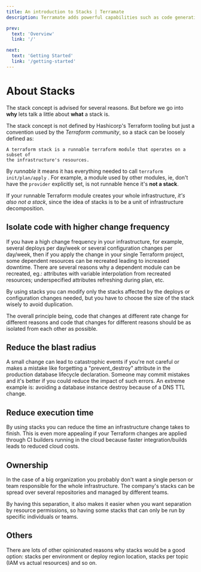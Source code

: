 ```yaml
---
title: An introduction to Stacks | Terramate
description: Terramate adds powerful capabilities such as code generation, stacks, orchestration, change detection, globals and more to Terraform.

prev:
  text: 'Overview'
  link: '/'

next:
  text: 'Getting Started'
  link: '/getting-started'
---
```


# About Stacks

The stack concept is advised for several reasons. But before we go into
**why** lets talk a little about **what** a stack is.

The stack concept is not defined by Hashicorp's Terraform tooling but just a
convention used by the _Terraform community_, so a stack can be loosely defined as:

```
A terraform stack is a runnable terraform module that operates on a subset of
the infrastructure's resources.
```

By _runnable_ it means it has everything needed to call
`terraform init/plan/apply` . For example, a module used by other modules, ie,
don't have the `provider` explicitly set, is not runnable hence it's
**not a stack**.

If your runnable Terraform module creates your whole infrastructure, *it's
also not a stack*, since the idea of stacks is to be a unit of infrastructure
decomposition.

## Isolate code with higher change frequency

If you have a high change frequency in your infrastructure, for example, several
deploys per day/week or several configuration changes per day/week, then if you
apply the change in your single Terraform project, some dependent resources can
be recreated leading to increased downtime. There are several reasons why a
dependent module can be recreated, eg.: attributes with variable interpolation
from recreated resources; underspecified attributes refreshing during plan, etc.

By using stacks you can modify only the stacks affected by the deploys or
configuration changes needed, but you have to choose the size of the stack
wisely to avoid duplication.

The overall principle being, code that changes at different rate change for
different reasons and code that changes for different reasons should be as
isolated from each other as possible.

## Reduce the blast radius

A small change can lead to catastrophic events if you're not careful or makes a
mistake like forgetting a "prevent_destroy" attribute in the production database
lifecycle declaration. Someone may commit mistakes and it's better if
you could reduce the impact of such errors.
An extreme example is: avoiding a database instance destroy because of a DNS TTL
change.

## Reduce execution time

By using stacks you can reduce the time an infrastructure change takes to finish.
This is even more appealing if your Terraform changes are applied through CI
builders running in the cloud because faster integration/builds leads to reduced
cloud costs.

## Ownership

In the case of a big organization you probably don't want a single person or
team responsible for the whole infrastructure. The company's stacks can be
spread over several repositories and managed by different teams.

By having this separation, it also makes it easier when you want separation
by resource permissions, so having some stacks that can only be run by
specific individuals or teams.

## Others

There are lots of other opinionated reasons why stacks would be a good option:
stacks per environment or deploy region location, stacks per topic (IAM vs
actual resources) and so on.
